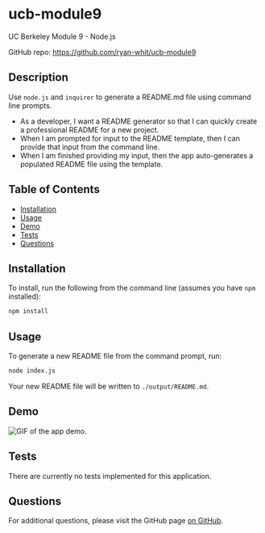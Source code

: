 # ucb-module9

UC Berkeley Module 9 - Node.js

GitHub repo: https://github.com/ryan-whit/ucb-module9

## Description

Use `node.js` and `inquirer` to generate a README.md file using command line prompts.

- As a developer, I want a README generator so that I can quickly create a professional README for a new project.
- When I am prompted for input to the README template, then I can provide that input from the command line.
- When I am finished providing my input, then the app auto-generates a populated README file using the template.

## Table of Contents

- [Installation](#installation)
- [Usage](#usage)
- [Demo](#demo)
- [Tests](#tests)
- [Questions](#questions)

## Installation

To install, run the following from the command line (assumes you have `npm` installed):

```bash
npm install
```

## Usage

To generate a new README file from the command prompt, run:

```bash
node index.js
```

Your new README file will be written to `./output/README.md`.

## Demo

![GIF of the app demo.](./data/app_demo.gif)

## Tests

There are currently no tests implemented for this application.

## Questions

For additional questions, please visit the GitHub page [on GitHub](https://github.com/ryan-whit).
